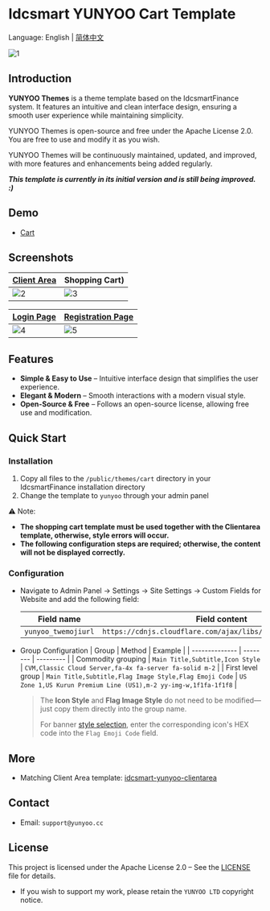 # Idcsmart YUNYOO Cart Template

Language: English | [简体中文](README.md)

![1](https://github.com/user-attachments/assets/b5b43692-197c-44b2-8814-164144deb5d6)



## Introduction

**YUNYOO Themes** is a theme template based on the IdcsmartFinance system. It features an intuitive and clean interface design, ensuring a smooth user experience while maintaining simplicity.

YUNYOO Themes is open-source and free under the Apache License 2.0. You are free to use and modify it as you wish.

YUNYOO Themes will be continuously maintained, updated, and improved, with more features and enhancements being added regularly.

***This template is currently in its initial version and is still being improved. :)***



## Demo

- [Cart](https://yunyoo.cc/cart)


## Screenshots

| [Client Area](https://github.com/yunyoo-opensource/idcsmart-yunyoo-clientarea) | Shopping Cart) |  
| --- | --- |  
| ![2](https://github.com/user-attachments/assets/bbebd6f8-05a3-4a38-b949-b902c5a300f4) | ![3](https://github.com/user-attachments/assets/47366b58-00c2-4040-93c4-6223cdacebed) |  

| [Login Page](https://github.com/yunyoo-opensource/idcsmart-yunyoo-clientarea) | [Registration Page](https://github.com/yunyoo-opensource/idcsmart-yunyoo-clientarea) |  
| --- | --- |  
| ![4](https://github.com/user-attachments/assets/6eb3c84b-2351-433a-822f-f1903973f014) | ![5](https://github.com/user-attachments/assets/827f77d3-c6d6-45eb-88b2-bdc78d8da6c8) |  



## Features

- **Simple & Easy to Use** – Intuitive interface design that simplifies the user experience.  
- **Elegant & Modern** – Smooth interactions with a modern visual style.  
- **Open-Source & Free** – Follows an open-source license, allowing free use and modification.  



## Quick Start

### Installation

1. Copy all files to the `/public/themes/cart` directory in your IdcsmartFinance installation directory
2. Change the template to `yunyoo` through your admin panel

⚠️ Note:

- **The shopping cart template must be used together with the Clientarea template, otherwise, style errors will occur.**
- **The following configuration steps are required; otherwise, the content will not be displayed correctly.**

### Configuration


- Navigate to Admin Panel -> Settings -> Site Settings -> Custom Fields for Website and add the following field:  
  
    | Field name         | Field content |
    | -------------- | -------- |
    | `yunyoo_twemojiurl` | `https://cdnjs.cloudflare.com/ajax/libs/twemoji/15.1.0/svg/` |
    
- Group Configuration
    | Group         | Method | Example |
    | -------------- | -------- | --------- |
    | Commodity grouping | `Main Title,Subtitle,Icon Style` | `CVM,Classic Cloud Server,fa-4x fa-server fa-solid m-2` |
    | First level group | `Main Title,Subtitle,Flag Image Style,Flag Emoji Code` | `US Zone 1,US Kurun Premium Line (US1),m-2 yy-img-w,1f1fa-1f1f8` |

  > The **Icon Style** and **Flag Image Style** do not need to be modified—just copy them directly into the group name.  
  >  
  > For banner [style selection](https://twemoji-cheatsheet.vercel.app/), enter the corresponding icon's HEX code into the `Flag Emoji Code` field.

## More

- Matching Client Area template: [idcsmart-yunyoo-clientarea](https://github.com/yunyoo-opensource/idcsmart-yunyoo-clientarea)  



## Contact

- Email: `support@yunyoo.cc`  



## License

This project is licensed under the Apache License 2.0 – See the [LICENSE](LICENSE) file for details.  

- If you wish to support my work, please retain the `YUNYOO LTD` copyright notice.  
